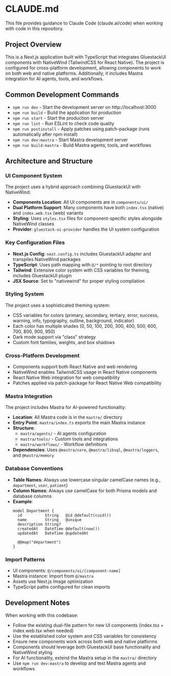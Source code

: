# CLAUDE.md

This file provides guidance to Claude Code (claude.ai/code) when working with code in this repository.

## Project Overview

This is a Next.js application built with TypeScript that integrates GluestackUI components with NativeWind (TailwindCSS for React Native). The project is configured for cross-platform development, allowing components to work on both web and native platforms. Additionally, it includes Mastra integration for AI agents, tools, and workflows.

## Common Development Commands

- `npm run dev` - Start the development server on http://localhost:3000
- `npm run build` - Build the application for production
- `npm run start` - Start the production server
- `npm run lint` - Run ESLint to check code quality
- `npm run postinstall` - Apply patches using patch-package (runs automatically after npm install)
- `npm run dev:mastra` - Start Mastra development server
- `npm run build:mastra` - Build Mastra agents, tools, and workflows

## Architecture and Structure

### UI Component System
The project uses a hybrid approach combining GluestackUI with NativeWind:

- **Components Location**: All UI components are in `components/ui/`
- **Dual Platform Support**: Many components have both `index.tsx` (native) and `index.web.tsx` (web) variants
- **Styling**: Uses `styles.tsx` files for component-specific styles alongside NativeWind classes
- **Provider**: `gluestack-ui-provider` handles the UI system configuration

### Key Configuration Files

- **Next.js Config**: `next.config.ts` includes GluestackUI adapter and transpiles NativeWind packages
- **TypeScript**: Uses path mapping with `@/*` pointing to root directory
- **Tailwind**: Extensive color system with CSS variables for theming, includes GluestackUI plugin
- **JSX Source**: Set to "nativewind" for proper styling compilation

### Styling System

The project uses a sophisticated theming system:
- CSS variables for colors (primary, secondary, tertiary, error, success, warning, info, typography, outline, background, indicator)
- Each color has multiple shades (0, 50, 100, 200, 300, 400, 500, 600, 700, 800, 900, 950)
- Dark mode support via "class" strategy
- Custom font families, weights, and box shadows

### Cross-Platform Development

- Components support both React Native and web rendering
- NativeWind enables TailwindCSS usage in React Native components
- React Native Web integration for web compatibility
- Patches applied via patch-package for React Native Web compatibility

### Mastra Integration

The project includes Mastra for AI-powered functionality:

- **Location**: All Mastra code is in the `mastra/` directory
- **Entry Point**: `mastra/index.ts` exports the main Mastra instance
- **Structure**: 
  - `mastra/agents/` - AI agents configuration
  - `mastra/tools/` - Custom tools and integrations
  - `mastra/workflows/` - Workflow definitions
- **Dependencies**: Uses `@mastra/core`, `@mastra/libsql`, `@mastra/loggers`, and `@mastra/memory`

### Database Conventions

- **Table Names**: Always use lowercase singular camelCase names (e.g., `department`, `user`, `patient`)
- **Column Names**: Always use camelCase for both Prisma models and database columns
- **Example**:
  ```prisma
  model Department {
    id          String   @id @default(cuid())
    name        String   @unique
    description String?
    createdAt   DateTime @default(now())
    updatedAt   DateTime @updatedAt

    @@map("department")
  }
  ```

### Import Patterns

- UI components: `@/components/ui/[component-name]`
- Mastra instance: Import from `@/mastra`
- Assets use Next.js Image optimization
- TypeScript paths configured for clean imports

## Development Notes

When working with this codebase:
- Follow the existing dual-file pattern for new UI components (index.tsx + index.web.tsx when needed)
- Use the established color system and CSS variables for consistency
- Ensure new components work across both web and native platforms
- Components should leverage both GluestackUI base functionality and NativeWind styling
- For AI functionality, extend the Mastra setup in the `mastra/` directory
- Use `npm run dev:mastra` to develop and test Mastra agents and workflows